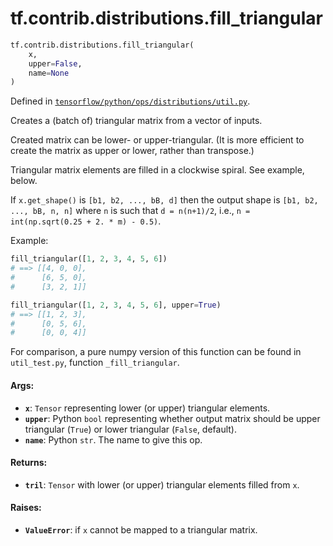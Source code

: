 <div itemscope itemtype="http://developers.google.com/ReferenceObject">
<meta itemprop="name" content="tf.contrib.distributions.fill_triangular" />
</div>

# tf.contrib.distributions.fill_triangular

``` python
tf.contrib.distributions.fill_triangular(
    x,
    upper=False,
    name=None
)
```



Defined in [`tensorflow/python/ops/distributions/util.py`](https://www.tensorflow.org/code/tensorflow/python/ops/distributions/util.py).

Creates a (batch of) triangular matrix from a vector of inputs.

Created matrix can be lower- or upper-triangular. (It is more efficient to
create the matrix as upper or lower, rather than transpose.)

Triangular matrix elements are filled in a clockwise spiral. See example,
below.

If `x.get_shape()` is `[b1, b2, ..., bB, d]` then the output shape is
`[b1, b2, ..., bB, n, n]` where `n` is such that `d = n(n+1)/2`, i.e.,
`n = int(np.sqrt(0.25 + 2. * m) - 0.5)`.

Example:

```python
fill_triangular([1, 2, 3, 4, 5, 6])
# ==> [[4, 0, 0],
#      [6, 5, 0],
#      [3, 2, 1]]

fill_triangular([1, 2, 3, 4, 5, 6], upper=True)
# ==> [[1, 2, 3],
#      [0, 5, 6],
#      [0, 0, 4]]
```

For comparison, a pure numpy version of this function can be found in
`util_test.py`, function `_fill_triangular`.

#### Args:

* <b>`x`</b>: `Tensor` representing lower (or upper) triangular elements.
* <b>`upper`</b>: Python `bool` representing whether output matrix should be upper
    triangular (`True`) or lower triangular (`False`, default).
* <b>`name`</b>: Python `str`. The name to give this op.


#### Returns:

* <b>`tril`</b>: `Tensor` with lower (or upper) triangular elements filled from `x`.


#### Raises:

* <b>`ValueError`</b>: if `x` cannot be mapped to a triangular matrix.